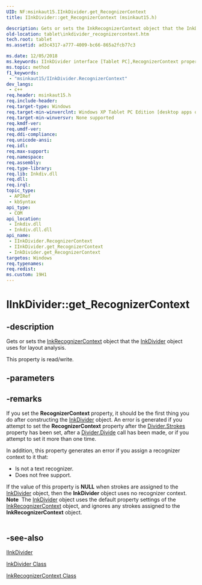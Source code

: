 ```yaml
---
UID: NF:msinkaut15.IInkDivider.get_RecognizerContext
title: IInkDivider::get_RecognizerContext (msinkaut15.h)

description: Gets or sets the InkRecognizerContext object that the InkDivider object uses for layout analysis.
old-location: tablet\inkdivider_recognizercontext.htm
tech.root: tablet
ms.assetid: ad3c4317-a777-4009-bc66-865a2fcb77c3

ms.date: 12/05/2018
ms.keywords: IInkDivider interface [Tablet PC],RecognizerContext property, IInkDivider.RecognizerContext, IInkDivider.get_RecognizerContext, IInkDivider::RecognizerContext, IInkDivider::get_RecognizerContext, IInkDivider::putref_RecognizerContext, InkDivider.get_RecognizerContext, RecognizerContext property [Tablet PC], RecognizerContext property [Tablet PC],IInkDivider interface, ad3c4317-a777-4009-bc66-865a2fcb77c3, get_RecognizerContext, msinkaut15/IInkDivider::RecognizerContext, msinkaut15/IInkDivider::get_RecognizerContext, msinkaut15/IInkDivider::putref_RecognizerContext, put_RecognizerContext, tablet.inkdivider_recognizercontext
ms.topic: method
f1_keywords: 
 - "msinkaut15/IInkDivider.RecognizerContext"
dev_langs:
 - c++
req.header: msinkaut15.h
req.include-header: 
req.target-type: Windows
req.target-min-winverclnt: Windows XP Tablet PC Edition [desktop apps only]
req.target-min-winversvr: None supported
req.kmdf-ver: 
req.umdf-ver: 
req.ddi-compliance: 
req.unicode-ansi: 
req.idl: 
req.max-support: 
req.namespace: 
req.assembly: 
req.type-library: 
req.lib: Inkdiv.dll
req.dll: 
req.irql: 
topic_type:
 - APIRef
 - kbSyntax
api_type:
 - COM
api_location:
 - Inkdiv.dll
 - Inkdiv.dll.dll
api_name:
 - IInkDivider.RecognizerContext
 - IInkDivider.get_RecognizerContext
 - InkDivider.get_RecognizerContext
targetos: Windows
req.typenames: 
req.redist: 
ms.custom: 19H1
---
```


# IInkDivider::get_RecognizerContext


## -description



Gets or sets the <a href="https://docs.microsoft.com/windows/desktop/tablet/inkrecognizercontext-class">InkRecognizerContext</a> object that the <a href="https://docs.microsoft.com/windows/desktop/tablet/inkdivider-class">InkDivider</a> object uses for layout analysis.



This property is read/write.


## -parameters


## -remarks



If you set the <b>RecognizerContext</b> property, it should be the first thing you do after constructing the <a href="https://docs.microsoft.com/windows/desktop/tablet/inkdivider-class">InkDivider</a> object. An error is generated if you attempt to set the <b>RecognizerContext</b> property after the <a href="https://docs.microsoft.com/windows/desktop/api/msinkaut15/nf-msinkaut15-iinkdivider-get_strokes">Divider.Strokes</a> property has been set, after a <a href="https://docs.microsoft.com/windows/desktop/api/msinkaut15/nf-msinkaut15-iinkdivider-divide">Divider.Divide</a> call has been made, or if you attempt to set it more than one time.

In addition, this property generates an error if you assign a recognizer context to it that:

<ul>
<li>Is not a text recognizer.</li>
<li>Does not free support.</li>
</ul>
If the value of this property is <b>NULL</b> when strokes are assigned to the <a href="https://docs.microsoft.com/windows/desktop/tablet/inkdivider-class">InkDivider</a> object, then the <b>InkDivider</b> object uses no recognizer context.

<div class="alert"><b>Note</b>  The <a href="https://docs.microsoft.com/windows/desktop/tablet/inkdivider-class">InkDivider</a> object uses the default property settings of the <a href="https://docs.microsoft.com/windows/desktop/tablet/inkrecognizercontext-class">InkRecognizerContext</a> object, and ignores any strokes assigned to the <b>InkRecognizerContext</b> object.</div>
<div> </div>



## -see-also




<a href="https://msdn.microsoft.com/en-us/library/Mt847144(v=VS.85).aspx">IInkDivider</a>



<a href="https://docs.microsoft.com/windows/desktop/tablet/inkdivider-class">InkDivider Class</a>



<a href="https://docs.microsoft.com/windows/desktop/tablet/inkrecognizercontext-class">InkRecognizerContext Class</a>
 

 

